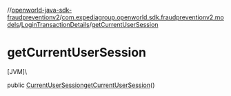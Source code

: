 //[openworld-java-sdk-fraudpreventionv2](../../../index.md)/[com.expediagroup.openworld.sdk.fraudpreventionv2.models](../index.md)/[LoginTransactionDetails](index.md)/[getCurrentUserSession](get-current-user-session.md)

# getCurrentUserSession

[JVM]\

public [CurrentUserSession](../-current-user-session/index.md)[getCurrentUserSession](get-current-user-session.md)()
